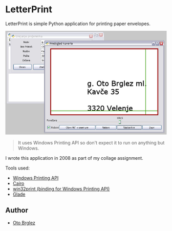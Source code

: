 # LetterPrint

LetterPrint is simple Python application for printing paper envelopes.

![LetterPrint](shoot.jpg)

> It uses Windows Printing API so don't expect it to run on anything but Windows.

I wrote this application in 2008 as part of my collage assignment.

Tools used:

- [Windows Printing API]()
- [Cairo](http://cairographics.org/examples/)
- [win32print (binding for Windows Printing API)](http://timgolden.me.uk/pywin32-docs/win32print.html)
- [Glade](https://glade.gnome.org/)

## Author
- [Oto Brglez](http://github.com/otobrglez)
